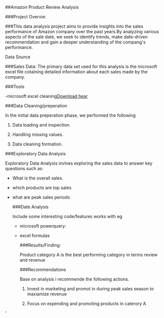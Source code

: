 ##Amazon Product Review Analysis

###Project Overvie:

###This data analysis project aims to provide insights into the sales performance of Amazon company over the past years.By analyzing various aspects of the sale date, we seek to identify trends, make date-driven recommendation and gain a deeper understanding of the compang's performance.

Data Source

###Sales Data: The primary data set used for this analysis is the microsoft excel file cotaining detailed information about each sales made by the company.

###Tools

-microsoft excel cleaning[Download hear](https://microsoft.com)

###Data Cleaning/preperation

In the initial data preperation phase, we performed the following

1. Data loading and inspection.

2. Handling missing values.

3. Data cleaning formation.

  ###Exploratory Data Analysis

  Exploratory Data Analysis invlves exploring the sales data to answer key questions such as:

  - What is the overall sales.

  - which products are top sales

  - what are peak sales periods

     ###Date Analysis

    Include some interesting code/features works with eg

    - microsoft powerquery:
   
    - excel formulas

      ###Results/Finding:

      Product category A is the best performing category in terms review and revenue

      ###Recommendations

      Base on analysis i recommende the following actions.

      1. Invest in marketing and promot in during peak sales season to maxiamize revenue
     
      2. Focus on expending and promoting products in caterory A

  







'
